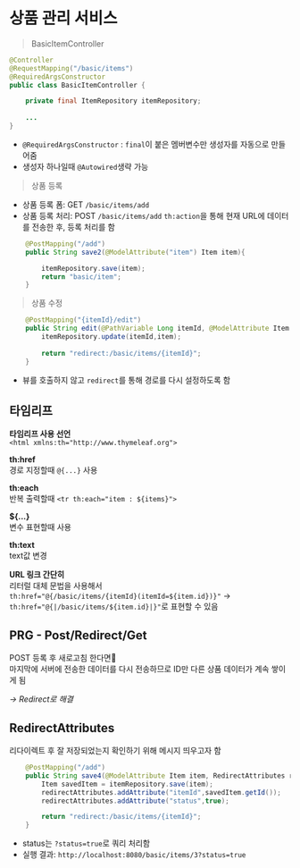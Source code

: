 # 상품 관리 서비스

> BasicItemController
```java
@Controller
@RequestMapping("/basic/items")
@RequiredArgsConstructor
public class BasicItemController {

    private final ItemRepository itemRepository;
    
    ...
}
```
- `@RequiredArgsConstructor` : `final`이 붙은 멤버변수만 생성자를 자동으로 만들어줌
- 생성자 하나일때 `@Autowired`생략 가능 

> 상품 등록  

- 상품 등록 폼: GET `/basic/items/add`
- 상품 등록 처리: POST `/basic/items/add`
`th:action`을 통해 현재 URL에 데이터를 전송한 후, 등록 처리를 함

```java
    @PostMapping("/add")
    public String save2(@ModelAttribute("item") Item item){

        itemRepository.save(item);
        return "basic/item";
    }
```

> 상품 수정

```java
    @PostMapping("{itemId}/edit")
    public String edit(@PathVariable Long itemId, @ModelAttribute Item item){
        itemRepository.update(itemId,item);
        
        return "redirect:/basic/items/{itemId}";
    }
```
- 뷰를 호출하지 않고 `redirect`를 통해 경로를 다시 설정하도록 함  


## 타임리프 

**타임리프 사용 선언**  
`<html xmlns:th="http://www.thymeleaf.org">`  

**th:href**  
경로 지정할때 `@{...}` 사용  

**th:each**  
반복 출력할때 `<tr th:each="item : ${items}">` 

**${...}**  
변수 표현할때 사용  

**th:text**  
text값 변경

**URL 링크 간단히**  
리터럴 대체 문법을 사용해서   
`th:href="@{/basic/items/{itemId}(itemId=${item.id})}"` -> `th:href="@{|/basic/items/${item.id}|}"`로 표현할 수 있음

## PRG - Post/Redirect/Get

POST 등록 후 새로고침 한다면🤔  
마지막에 서버에 전송한 데이터를 다시 전송하므로 ID만 다른 상품 데이터가 계속 쌓이게 됨

*-> Redirect로 해결* 

## RedirectAttributes

리다이렉트 후 잘 저장되었는지 확인하기 위해 메시지 띄우고자 함

```java
    @PostMapping("/add")
    public String save4(@ModelAttribute Item item, RedirectAttributes redirectAttributes){
        Item savedItem = itemRepository.save(item);
        redirectAttributes.addAttribute("itemId",savedItem.getId());
        redirectAttributes.addAttribute("status",true);

        return "redirect:/basic/items/{itemId}";
    }
```
- status는 `?status=true`로 쿼리 처리함
- 실행 결과: `http://localhost:8080/basic/items/3?status=true`
